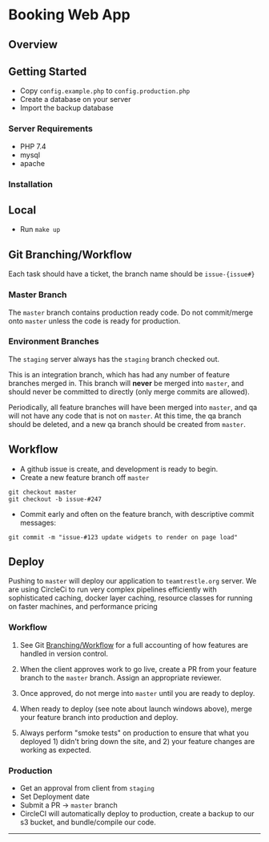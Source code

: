 # Booking Web App

## Overview

## Getting Started

- Copy `config.example.php` to `config.production.php`
- Create a database on your server
- Import the backup database

### Server Requirements

- PHP 7.4
- mysql
- apache

### Installation

## Local

- Run `make up`

## Git Branching/Workflow

Each task should have a ticket, the branch name should be `issue-{issue#}`

### Master Branch

The `master` branch contains production ready code. Do not commit/merge onto `master` unless the code is ready for production.

### Environment Branches

The `staging` server always has the `staging` branch checked out.

This is an integration branch, which has had any number of feature branches merged in. This branch will **never** be merged into `master`, and should never be committed to directly (only merge commits are allowed).

Periodically, all feature branches will have been merged into `master`, and qa will not have any code that is not on `master`. At this time, the qa branch should be deleted, and a new qa branch should be created from `master`.

## Workflow

- A github issue is create, and development is ready to begin.
- Create a new feature branch off `master`

```
git checkout master
git checkout -b issue-#247
```

- Commit early and often on the feature branch, with descriptive commit messages:

```
git commit -m "issue-#123 update widgets to render on page load"
```

## Deploy

Pushing to `master` will deploy our application to `teamtrestle.org` server. We are using CircleCi to run very complex pipelines efficiently with sophisticated caching, docker layer caching, resource classes for running on faster machines, and performance pricing

### Workflow

1. See Git [Branching/Workflow]() for a full accounting of how features are handled in version control.
2. When the client approves work to go live, create a PR from your feature branch to the `master` branch. Assign an appropriate reviewer.
3. Once approved, do not merge into `master` until you are ready to deploy.
4. When ready to deploy (see note about launch windows above), merge your feature branch into production and deploy.

5. Always perform "smoke tests" on production to ensure that what you deployed 1) didn't bring down the site, and 2) your feature changes are working as expected.

### Production

- Get an approval from client from `staging`
- Set Deployment date
- Submit a PR -> `master` branch
- CircleCI will automatically deploy to production, create a backup to our s3 bucket, and bundle/compile our code.

---

<!--
# junk
### Backend
- TODO: Move to script
- Deploy passport `php artisan passport:keys`



### Frontend
## Shortcuts

### Creating a migration
`docker-compose exec backend php artisan make:migration create_roles_table --create=roles`

**Refresh and Seed**
`docker-compose exec backend php artisan migrate:refresh --seed`
**Reset and Seed**
`docker-compose exec backend php artisan migrate:fresh --seed`

Create personal token
`docker-compose exec backend php artisan passport:client --personal`
Copy keys into .env PASSPORT_PERSONAL_ACCESS_CLIENT_ID PASSPORT_PERSONAL_ACCESS_CLIENT_SECRET

## Clear Cache
docker-compose exec backend php artisan config:cache
docker-compose exec backend php artisan route:clear
docker-compose exec backend php artisan config:clear
docker-compose exec backend php artisan cache:clear -->

<!--
Encryption keys generated successfully.
Personal access client created successfully.
Here is your new client secret. This is the only time it will be shown so don't lose it!

Client ID: 93f76cf9-1085-4302-ba05-cb5bfab0f626
Client secret: iG4k3jXNkAY3cADYLqHM5h0RXk6HnX6i25TVBYKT
Password grant client created successfully.
Here is your new client secret. This is the only time it will be shown so don't lose it!

Client ID: 93f76cf9-30c7-4641-b7e6-75a1ac81b202
Client secret: GGsr5QlwnMRE7GEK9L3JCdp2RbF3SqevxwauMZQO -->
